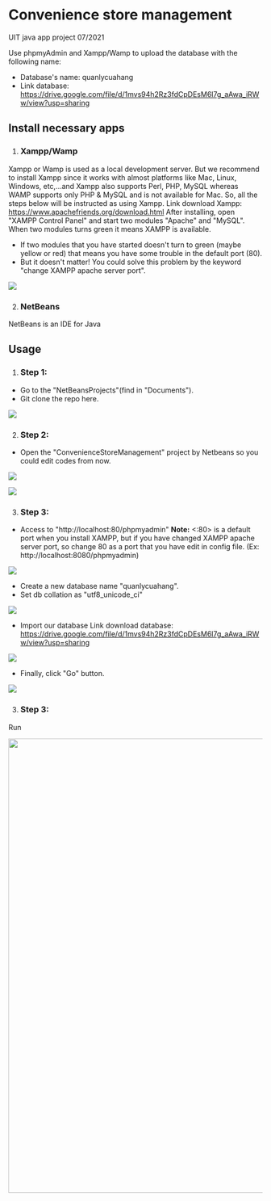 # Convenience store management
UIT java app project 07/2021

Use phpmyAdmin and Xampp/Wamp to upload the database with the following name:
- Database's name: quanlycuahang
- Link database: https://drive.google.com/file/d/1mvs94h2Rz3fdCpDEsM6l7g_aAwa_iRWw/view?usp=sharing

## Install necessary apps

1. ### Xampp/Wamp
Xampp or Wamp is used as a local development server. But we recommend to install Xampp since it works with almost platforms like Mac, Linux, Windows, etc,...and Xampp also supports Perl, PHP, MySQL whereas WAMP supports only PHP & MySQL and is not available for Mac.
So, all the steps below will be instructed as using Xampp.
Link download Xampp: https://www.apachefriends.org/download.html
After installing, open "XAMPP Control Panel" and start two modules "Apache" and "MySQL". When two modules turns green it means XAMPP is available.
* If two modules that you have started doesn't turn to green (maybe yellow or red) that means you have some trouble in the default port (80).
* But it doesn't matter! You could solve this problem by the keyword "change XAMPP apache server port".

![](https://imgur.com/ylj93Zm.png)

2. ### NetBeans
NetBeans is an IDE for Java

## Usage

1. ### Step 1:
* Go to the "NetBeansProjects"(find in "Documents").
* Git clone the repo here.

![](https://imgur.com/a76qruS.png)

2. ### Step 2:
* Open the "ConvenienceStoreManagement" project by Netbeans so you could edit codes from now.

![](https://imgur.com/FLzFhdC.png)

![](https://imgur.com/hLkDP9i.png)

3. ### Step 3:
* Access to "http://localhost:80/phpmyadmin"
**Note:** <:80> is a default port when you install XAMPP, but if you have changed XAMPP apache server port, so change 80 as a port that you have edit in config file. 
(Ex: http://localhost:8080/phpmyadmin)

![](https://imgur.com/pXGpgNf.png)

* Create a new database name "quanlycuahang".
* Set db collation as "utf8_unicode_ci"

![](https://imgur.com/HRRzpbW.png)

* Import our database
Link download database: https://drive.google.com/file/d/1mvs94h2Rz3fdCpDEsM6l7g_aAwa_iRWw/view?usp=sharing

![](https://imgur.com/whROZQj.png)

* Finally, click "Go" button.

![](https://imgur.com/neELPK6.png)

3. ### Step 3:
Run

<img src="https://media.giphy.com/media/v3R7TwfjRIjRu3Bk8C/giphy.gif" width="900">
